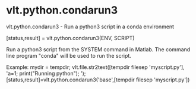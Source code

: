 # vlt.python.condarun3

  vlt.python.condarun3 - Run a python3 script in a conda environment
  
  [status,result] = vlt.python.condarun3(ENV, SCRIPT)
 
  Run a python3 script from the SYSTEM command in Matlab. The
  command line program "conda" will be used to run the script.
 
  Example:
   mydir = tempdir;
   vlt.file.str2text([tempdir filesep 'myscript.py'], 'a=1; print("Running python"); ');
   [status,result]=vlt.python.condarun3('base',[tempdir filesep 'myscript.py'])
